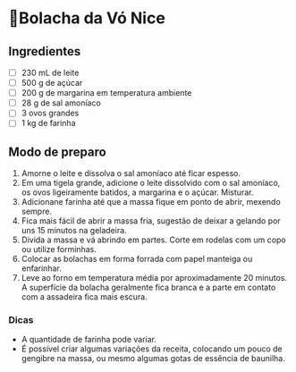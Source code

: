 # 🍪Bolacha da Vó Nice

## Ingredientes

* [ ] 230 mL de leite
* [ ] 500 g de açúcar
* [ ] 200 g de margarina em temperatura ambiente
* [ ] 28 g de sal amoníaco
* [ ] 3 ovos grandes
* [ ] 1 kg de farinha

## Modo de preparo

1. Amorne o leite e dissolva o sal amoníaco até ficar espesso.
1. Em uma tigela grande, adicione o leite dissolvido com o sal amoníaco, os ovos ligeiramente batidos, a margarina e o açúcar. Misturar.
1. Adicionane farinha até que a massa fique em ponto de abrir, mexendo sempre.
1. Fica mais fácil de abrir a massa fria, sugestão de deixar a gelando por uns 15 minutos na geladeira. 
1. Divida a massa e vá abrindo em partes. Corte em rodelas com um copo ou utilize forminhas.
1. Colocar as bolachas em forma forrada com papel manteiga ou enfarinhar.
1. Leve ao forno em temperatura média por aproximadamente 20 minutos. A superfície da bolacha geralmente fica branca e a parte em contato com a assadeira fica mais escura.


### Dicas

* A quantidade de farinha pode variar.
* É possível criar algumas variações da receita, colocando um pouco de gengibre na massa, ou mesmo algumas gotas de essência de baunilha.
